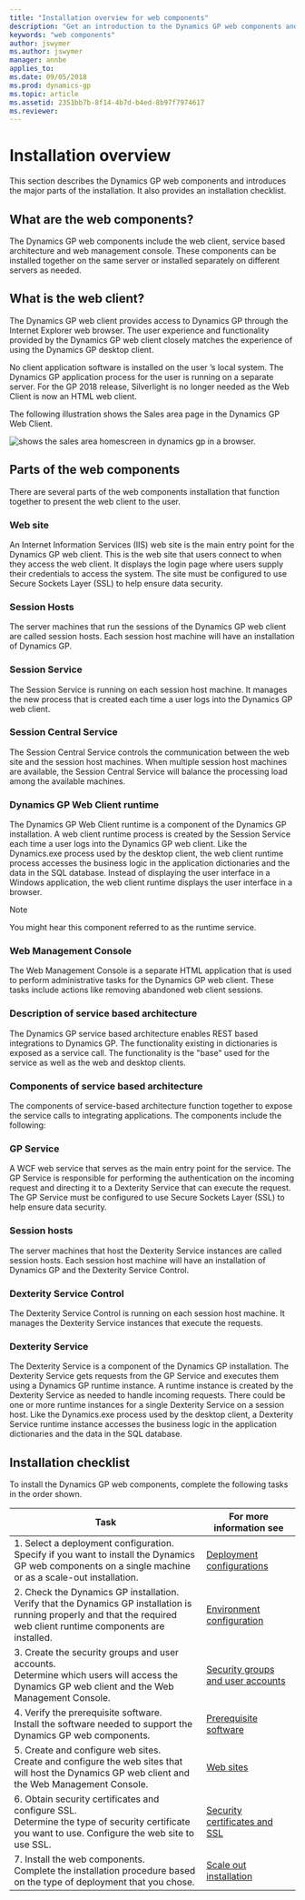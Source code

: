 ```yaml
---
title: "Installation overview for web components"
description: "Get an introduction to the Dynamics GP web components and introduces the major parts of the installation."
keywords: "web components"
author: jswymer
ms.author: jswymer
manager: annbe
applies_to: 
ms.date: 09/05/2018
ms.prod: dynamics-gp
ms.topic: article
ms.assetid: 2351bb7b-8f14-4b7d-b4ed-8b97f7974617
ms.reviewer: 
---
```


# Installation overview

This section describes the Dynamics GP web components and introduces the major parts of the installation. It also provides an installation checklist.

## What are the web components?

The Dynamics GP web components include the web client, service based architecture and web management console. These components can be installed together on the same server or installed separately on different servers as needed.

## What is the web client?

The Dynamics GP web client provides access to Dynamics GP through the Internet Explorer web browser. The user experience and functionality provided by the Dynamics GP web client closely matches the experience of using the Dynamics GP desktop client.

No client application software is installed on the user ’s local system. The Dynamics GP application process for the user is running on a separate server. For the GP 2018 release, Silverlight is no longer needed as the Web Client is now an HTML web client.

The following illustration shows the Sales area page in the Dynamics GP Web Client.

![shows the sales area homescreen in dynamics gp in a browser.](media/web-client-homescreen-sales.png "Sales homescreen")  

## Parts of the web components

There are several parts of the web components installation that function together to present the web client to the user.

### Web site

An Internet Information Services (IIS) web site is the main entry point for the Dynamics GP web client. This is the web site that users connect to when they access the web client. It displays the login page where users supply their credentials to access the system. The site must be configured to use Secure Sockets Layer (SSL) to help ensure data security.

### Session Hosts

The server machines that run the sessions of the Dynamics GP web client are called session hosts. Each session host machine will have an installation of Dynamics GP.

### Session Service

The Session Service is running on each session host machine. It manages the new process that is created each time a user logs into the Dynamics GP web client.

### Session Central Service

The Session Central Service controls the communication between the web site and the session host machines. When multiple session host machines are available, the Session Central Service will balance the processing load among the available machines.

### Dynamics GP Web Client runtime

The Dynamics GP Web Client runtime is a component of the Dynamics GP installation. A web client runtime process is created by the Session Service each time a user logs into the Dynamics GP web client. Like the Dynamics.exe process used by the desktop client, the web client runtime process accesses the business logic in the application dictionaries and the data in the SQL database. Instead of displaying the user interface in a Windows application, the web client runtime displays the user interface in a browser.

> [!NOTE]
> You might hear this component referred to as the runtime service.  

### Web Management Console

The Web Management Console is a separate HTML application that is used to perform administrative tasks for the Dynamics GP web client. These tasks include actions like removing abandoned web client sessions.

### Description of service based architecture

The Dynamics GP service based architecture enables REST based integrations to Dynamics GP. The functionality existing in dictionaries is exposed as a service call. The functionality is the "base" used for the service as well as the web and desktop clients.

### Components of service based architecture

The components of service-based architecture function together to expose the service calls to integrating applications. The components include the following:

### GP Service

A WCF web service that serves as the main entry point for the service. The GP Service is responsible for performing the authentication on the incoming request and directing it to a Dexterity Service that can execute the request. The GP Service must be configured to use Secure Sockets Layer (SSL) to help ensure data security.

### Session hosts

The server machines that host the Dexterity Service instances are called session hosts. Each session host machine will have an installation of Dynamics GP and the Dexterity Service Control.

### Dexterity Service Control

The Dexterity Service Control is running on each session host machine. It manages the Dexterity Service instances that execute the requests.

### Dexterity Service

The Dexterity Service is a component of the Dynamics GP installation. The Dexterity Service gets requests from the GP Service and executes them using a Dynamics GP runtime instance. A runtime instance is created by the Dexterity Service as needed to handle incoming requests. There could be one or more runtime instances for a single Dexterity Service on a session host. Like the Dynamics.exe process used by the desktop client, a Dexterity Service runtime instance accesses the business logic in the application dictionaries and the data in the SQL database.

## Installation checklist

To install the Dynamics GP web components, complete the following tasks in the order shown.

| Task    | For more information see   |
|--------|---------------------------|
| 1. Select a deployment configuration. </br> Specify if you want to install the Dynamics GP web components on a single machine or as a scale-out installation. | [Deployment configurations](deployment-configurations.md)|  
| 2. Check the Dynamics GP installation. </br> Verify that the Dynamics GP installation is running properly and that the required web client runtime components are installed.  | [Environment configuration](environment-configuration.md) |
| 3. Create the security groups and user accounts.</br> Determine which users will access the Dynamics GP web client and the Web Management Console.  | [Security groups and user accounts](security-groups-and-user-accounts.md)  |
| 4. Verify the prerequisite software. </br> Install the software needed to support the Dynamics GP web components.  | [Prerequisite software](prerequisite-software.md) |  
| 5. Create and configure web sites. </br> Create and configure the web sites that will host the Dynamics GP web client and the Web Management Console. | [Web sites](web-sites.md) |  
| 6. Obtain security certificates and configure SSL. </br> Determine the type of security certificate you want to use. Configure the web site to use SSL. | [Security certificates and SSL](security-certificates-and-SSL.md) |  
| 7. Install the web components. </br> Complete the installation procedure based on the type of deployment that you chose. | [Scale out installation](scale-out-installation.md)|  
